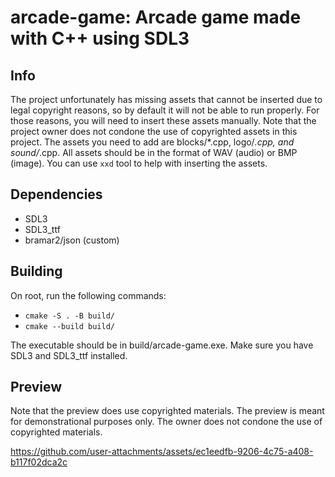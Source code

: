 # arcade-game: Arcade game made with C++ using SDL3
## Info
The project unfortunately has missing assets that cannot be inserted due to legal copyright reasons, so by default it will not be able to run properly. For those reasons, you will need to insert these assets manually. Note that the project owner does not condone the use of copyrighted assets in this project. The assets you need to add are blocks/\*.cpp, logo/*.cpp, and sound/*.cpp. All assets should be in the format of WAV (audio) or BMP (image). You can use `xxd` tool to help with inserting the assets.
## Dependencies
- SDL3
- SDL3_ttf
- bramar2/json (custom)
## Building
On root, run the following commands:
- `cmake -S . -B build/`
- `cmake --build build/`


The executable should be in build/arcade-game.exe. Make sure you have SDL3 and SDL3_ttf installed.

## Preview
Note that the preview does use copyrighted materials. The preview is meant for demonstrational purposes only. The owner does not condone the use of copyrighted materials.

https://github.com/user-attachments/assets/ec1eedfb-9206-4c75-a408-b117f02dca2c

